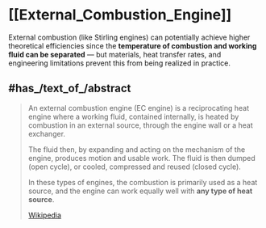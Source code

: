 
# [[External_Combustion_Engine]] 

External combustion (like Stirling engines) can potentially achieve higher theoretical efficiencies 
since the **temperature of combustion and working fluid can be separated** — 
but materials, heat transfer rates, and engineering limitations prevent this from being realized in practice.

## #has_/text_of_/abstract 

> An external combustion engine (EC engine) is a reciprocating heat engine 
> where a working fluid, contained internally, is heated by combustion in an external source, 
> through the engine wall or a heat exchanger. 
> 
> The fluid then, by expanding and acting on the mechanism of the engine, 
> produces motion and usable work. 
> The fluid is then dumped (open cycle), or cooled, compressed and reused (closed cycle). 
>
> In these types of engines, the combustion is primarily used as a heat source, 
> and the engine can work equally well with **any type of heat source**.
>
> [Wikipedia](https://en.wikipedia.org/wiki/External%20combustion%20engine) 


